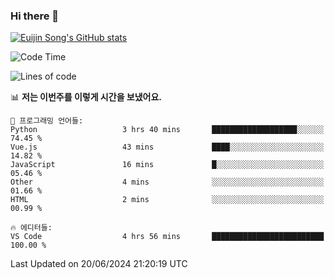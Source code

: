 ### Hi there 👋

[![Euijin Song's GitHub stats](https://github-readme-stats.vercel.app/api?username=lstar2397&count_private=true&show_icons=true&theme=tokyonight&locale=kr)](https://github.com/anuraghazra/github-readme-stats)

<!--START_SECTION:waka-->
![Code Time](http://img.shields.io/badge/Code%20Time-307%20hrs%2027%20mins-blue)

![Lines of code](https://img.shields.io/badge/%EC%A0%80%EB%8A%94%20%EC%97%AC%ED%83%9C%EA%B9%8C%EC%A7%80%20-744.1%20thousand%20%EC%A4%84%EC%9D%98%20%EC%BD%94%EB%93%9C%EB%A5%BC%20%EC%9E%91%EC%84%B1%ED%96%88%EC%96%B4%EC%9A%94.-blue)

📊 **저는 이번주를 이렇게 시간을 보냈어요.** 

```text
💬 프로그래밍 언어들: 
Python                   3 hrs 40 mins       ███████████████████░░░░░░   74.45 % 
Vue.js                   43 mins             ████░░░░░░░░░░░░░░░░░░░░░   14.82 % 
JavaScript               16 mins             █░░░░░░░░░░░░░░░░░░░░░░░░   05.46 % 
Other                    4 mins              ░░░░░░░░░░░░░░░░░░░░░░░░░   01.66 % 
HTML                     2 mins              ░░░░░░░░░░░░░░░░░░░░░░░░░   00.99 % 

🔥 에디터들: 
VS Code                  4 hrs 56 mins       █████████████████████████   100.00 % 
```


 Last Updated on 20/06/2024 21:20:19 UTC
<!--END_SECTION:waka-->

<!--
**lstar2397/lstar2397** is a ✨ _special_ ✨ repository because its `README.md` (this file) appears on your GitHub profile.

Here are some ideas to get you started:

- 🔭 I’m currently working on ...
- 🌱 I’m currently learning ...
- 👯 I’m looking to collaborate on ...
- 🤔 I’m looking for help with ...
- 💬 Ask me about ...
- 📫 How to reach me: ...
- 😄 Pronouns: ...
- ⚡ Fun fact: ...
-->
